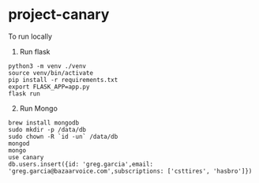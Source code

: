 # project-canary

To run locally 

1. Run flask

```
python3 -m venv ./venv
source venv/bin/activate
pip install -r requirements.txt
export FLASK_APP=app.py
flask run
```

2. Run Mongo

```
brew install mongodb
sudo mkdir -p /data/db
sudo chown -R `id -un` /data/db
mongod
mongo
use canary
db.users.insert({id: 'greg.garcia',email: 'greg.garcia@bazaarvoice.com',subscriptions: ['csttires', 'hasbro']})
```